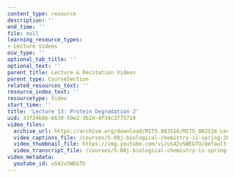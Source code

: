 ```yaml
---
content_type: resource
description: ''
end_time: ''
file: null
learning_resource_types:
- Lecture Videos
ocw_type: ''
optional_tab_title: ''
optional_text: ''
parent_title: Lecture & Recitation Videos
parent_type: CourseSection
related_resources_text: ''
resource_index_text: ''
resourcetype: Video
start_time: ''
title: 'Lecture 13: Protein Degradation 2'
uid: 33f24b8b-6630-59e2-3b2d-9f34c3775719
video_files:
  archive_url: https://archive.org/download/MIT5.08JS16/MIT5_08JS16_Lecture_13_300k.mp4
  video_captions_file: /courses/5-08j-biological-chemistry-ii-spring-2016/c8b52472320b5c96b42381ae1159e751_uS42vSWEGTU.vtt
  video_thumbnail_file: https://img.youtube.com/vi/uS42vSWEGTU/default.jpg
  video_transcript_file: /courses/5-08j-biological-chemistry-ii-spring-2016/a71dcbbc089c01a8342f8013de1857c0_uS42vSWEGTU.pdf
video_metadata:
  youtube_id: uS42vSWEGTU
---
```

